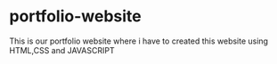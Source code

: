 # portfolio-website
This is our portfolio website where i have to created this website using HTML,CSS and JAVASCRIPT
